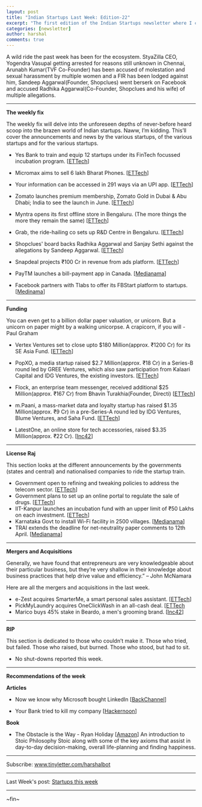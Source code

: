 ```yaml
---
layout: post
title: "Indian Startups Last Week: Edition-22"
excerpt: "The first edition of the Indian Startups newsletter where I curate the what went down in the ecosystem last week."
categories: [newsletter]
author: harshal
comments: true
---
```

A wild ride the past week has been for the ecosystem. StyaZilla CEO, Yogendra Vasupal getting arrested for reasons still unknown in Chennai, Arunabh Kumar(TVF Co-Founder) has been accused of molestation and sexual harassment by multiple women and a FIR has been lodged against him, Sandeep Aggarwal(Founder, Shopclues) went berserk on Facebook and accused Radhika Aggarwal(Co-Founder, Shopclues and his wife) of multiple allegations.
***

**The weekly fix**

The weekly fix will delve into the unforeseen depths of never-before heard scoop into the brazen world of Indian startups. Naww, I’m kidding. This’ll cover the announcements and news by the various startups, of the various startups and for the various startups. 

* Yes Bank to train and equip 12 startups under its FinTech focussed incubation program. [[ETTech](http://tech.economictimes.indiatimes.com/news/startups/yes-bank-to-train-and-equip-12-startups-under-its-incubation-programme/57700260)]

* Micromax aims to sell 6 lakh Bharat Phones.  [[ETTech](http://tech.economictimes.indiatimes.com/news/internet/micromax-aims-to-sell-6-million-bharat-phones/57699544)]


* Your information can be accessed in 291 ways via an UPI app. [[ETTech](http://tech.economictimes.indiatimes.com/news/startups/this-startup-identified-291-ways-a-hacker-can-access-your-information-via-a-upi-based-app/57682123)]
* Zomato launches premium membership, Zomato Gold in Dubai & Abu Dhabi; India to see the launch in June. [[ETTech](http://tech.economictimes.indiatimes.com/news/internet/zomato-launches-paid-membership-service-in-dubai-india-launch-in-june/57673796)]
* Myntra opens its first offline store in Bengaluru. (The more things the more they remain the same) [[ETTech](http://tech.economictimes.indiatimes.com/news/technology/myntra-launches-first-offline-store-in-bengaluru/57672659)]
* Grab, the ride-hailing co sets up R&D Centre in Bengaluru. [[ETTech](http://tech.economictimes.indiatimes.com/news/internet/ride-hailing-co-grab-to-set-up-rd-centre-in-bengaluru/57662203)]
* Shopclues' board backs Radhika Aggarwal and Sanjay Sethi against the allegations by Sandeep Aggarwal. [[ETTech](http://tech.economictimes.indiatimes.com/news/people/shopclues-board-backs-radhika-aggarwal-and-sanjay-sethi/57641613)]
* Snapdeal projects ₹100 Cr in revenue from ads platform. [[ETTech](http://tech.economictimes.indiatimes.com/news/startups/snapdeal-projects-rs-100-crore-in-revenue-from-ads-platform/57632827)]
* PayTM launches a bill-payment app in Canada. [[Medianama](http://www.medianama.com/2017/03/223-paytm-canada/)]
* Facebook partners with Tlabs to offer its FBStart platform to startups. [[Medinama](http://www.medianama.com/2017/03/223-facebook-tlabs-partnership/)]




***

**Funding**

You can even get to a billion dollar paper valuation, or unicorn. But a unicorn on paper might by a walking unicorpse. A crapicorn, if you will - Paul Graham

* Vertex Ventures set to close upto $180 Million(approx. ₹1200 Cr) for its SE Asia Fund. [[ETTech](http://tech.economictimes.indiatimes.com/news/startups/vertex-ventures-set-to-close-upto-180m-se-asia-fund/57699473)]

* PopXO, a media startup raised $2.7 Million(approx. ₹18 Cr) in a Series-B round led by GREE Ventures, which also saw participation from Kalaari Capital and IDG Ventures, the existing investors.
[[ETTech](http://tech.economictimes.indiatimes.com/news/startups/media-startup-popxo-raises-2-7-million-in-series-b/57661645)]

* Flock, an enterprise team messenger, received additional $25 Million(approx. ₹167 Cr) from Bhavin Turakhia(Founder, Directi) [[ETTech](http://tech.economictimes.indiatimes.com/news/startups/bhavin-turakhia-to-invest-25-million-into-enterprise-team-messenger-flock/57661597)] 

* m.Paani, a mass-market data and loyalty startup has raised $1.35 Million(approx. ₹9 Cr) in a pre-Series-A round led by IDG Ventures, Blume Ventures, and Saha Fund.
[[ETTech](http://tech.economictimes.indiatimes.com/news/startups/m-paani-raises-1-35-million-led-by-idg-ventures-and-others/57661551)]

* LatestOne, an online store for tech accessories, raised $3.35 Million(approx. ₹22 Cr).  [[Inc42](https://inc42.com/buzz/latestone-florintree-funding/)]



***

**License Raj**

This section looks at the different announcements by the governments (states and central) and nationalised companies to ride the startup train.

* Government open to refining and tweaking policies to address the telecom sector. [[ETTech](http://tech.economictimes.indiatimes.com/news/technology/govt-open-to-refining-and-tweaking-policies-to-address-the-challenges-of-telecom-sector-aruna-sundararajan/57699680)] 
* Government plans to set up an online portal to regulate the sale of drugs. [[ETTech](http://tech.economictimes.indiatimes.com/news/internet/govt-plans-to-set-up-online-portal-to-regulate-sale-of-drugs/57699596)] 
* IIT-Kanpur launches an incubation fund with an upper limit of ₹50 Lakhs on each investment. [[ETTech](http://tech.economictimes.indiatimes.com/news/startups/iit-kanpur-launches-incubation-fund/57682900)]
* Karnataka Govt to install Wi-Fi facility in 2500 villages. [[Medianama](http://www.medianama.com/2017/03/223-karnataka-govt-will-install-wifi/)]
* TRAI extends the deadline for net-neutrality paper comments to 12th April. [[Medianama](http://www.medianama.com/2017/03/223-167209/)]





***

**Mergers and Acquisitions**

Generally, we have found that entrepreneurs are very knowledgeable about their particular business, but they’re very shallow in their knowledge about business practices that help drive value and efficiency.” – John McNamara

Here are all the mergers and acquisitions in the last week.

* e-Zest acquires SmarterMe, a smart personal sales assistant. [[ETTech](http://tech.economictimes.indiatimes.com/news/startups/e-zest-acquires-silicon-valley-based-smarterme-a-smart-personal-sales-assistant/57662057)]
* PickMyLaundry acquires OneClickWash in an all-cash deal. [[ETTech](http://tech.economictimes.indiatimes.com/news/startups/pickmylaundry-acquires-oneclickwash-in-an-all-cash-deal/57661978)
* Marico buys 45% stake in Beardo, a men's grooming brand. [[Inc42](https://inc42.com/flash-feed/beardo-acquisition/)]

***

**RIP**

This section is dedicated to those who couldn’t make it. Those who tried, but failed. Those who raised, but burned. Those who stood, but had to sit.

* No shut-downs reported this week.


***

**Recommendations of the week**

**Articles**

* Now we know why Microsoft bought LinkedIn [[BackChannel](https://backchannel.com/now-we-know-why-microsoft-bought-linkedin-dad742b3dd87?source=collection_home---1------0----------)]

* Your Bank tried to kill my company [[Hackernoon](https://hackernoon.com/your-bank-tried-to-kill-my-company-15ab35bd732d?source=collection_home---3------3----------)]


**Book**

* The Obstacle is the Way - Ryan Holiday [[Amazon](https://www.amazon.in/Obstacle-Way-Ancient-Adversity-Advantage/dp/1781251495/ref=as_li_ss_tl?_encoding=UTF8&qid=1489896159&sr=8-1&linkCode=ll1&tag=harshalbot-21&linkId=cec990ca0dbb0a92bc914468d063ccf2)]
An introduction to Stoic Philosophy Stoic along with some of the key axioms that assist in day-to-day decision-making, overall life-planning and finding happiness.

***


Subscribe: www.tinyletter.com/harshalbot

***

Last Week's post: [Startups this week](https://www.reddit.com/r/india/comments/5yxa1l/indian_startups_last_week_6th_mar_12th_mar/)

***

~fin~
